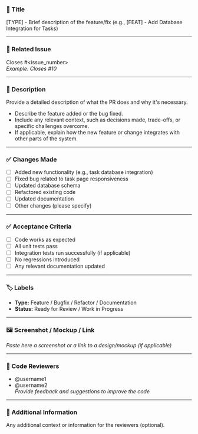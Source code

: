 ### 📝 Title  
[TYPE] - Brief description of the feature/fix (e.g., [FEAT] - Add Database Integration for Tasks)

---

### 📄 Related Issue  
Closes #<issue_number>  
_Example: Closes #10_

---

### 📜 Description  
Provide a detailed description of what the PR does and why it's necessary.  
- Describe the feature added or the bug fixed.  
- Include any relevant context, such as decisions made, trade-offs, or specific challenges overcome.  
- If applicable, explain how the new feature or change integrates with other parts of the system.

---

### ✅ Changes Made  
- [ ] Added new functionality (e.g., task database integration)  
- [ ] Fixed bug related to task page responsiveness  
- [ ] Updated database schema  
- [ ] Refactored existing code  
- [ ] Updated documentation  
- [ ] Other changes (please specify)

---

### ✅ Acceptance Criteria  
- [ ] Code works as expected  
- [ ] All unit tests pass  
- [ ] Integration tests run successfully (if applicable)  
- [ ] No regressions introduced  
- [ ] Any relevant documentation updated

---

### 🏷️ Labels   
- **Type:** Feature / Bugfix / Refactor / Documentation  
- **Status:** Ready for Review / Work in Progress

---

### 🖼️ Screenshot / Mockup / Link  
_Paste here a screenshot or a link to a design/mockup (if applicable)_

---

### 👥 Code Reviewers  
- @username1  
- @username2  
_Provide feedback and suggestions to improve the code_

---

### 🔄 Additional Information  
Any additional context or information for the reviewers (optional).
